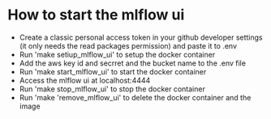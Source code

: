 # How to start the mlflow ui

- Create a classic personal access token in your github developer settings (it only needs the read packages permission) and paste it to .env
- Run 'make setiup_mlflow_ui' to setup the docker container
- Add the aws key id and secrret and the bucket name to the .env file
- Run 'make start_mlflow_ui' to start the docker container
- Access the mlflow ui at localhost:4444
- Run 'make stop_mlflow_ui' to stop the docker container
- Run 'make 'remove_mlflow_ui' to delete the docker container and the image